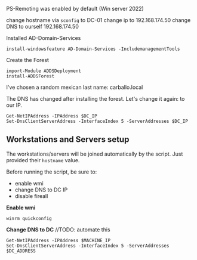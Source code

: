 PS-Remoting was enabled by default (Win server 2022)

change hostname via `sconfig` to DC-01
change ip to 192.168.174.50
change DNS to ourself 192.168.174.50

Installed AD-Domain-Services

```
install-windowsfeature AD-Domain-Services -IncludemanagementTools
```

Create the Forest
```
import-Module ADDSDeployment
install-ADDSForest
```

I've chosen a random mexican last name: carballo.local

The DNS has changed after installing the forest. Let's change it again: to our IP.

```
Get-NetIPAddress -IPAddress $DC_IP
Set-DnsClientServerAddress -InterfaceIndex 5 -ServerAddresses $DC_IP
```


## Workstations and Servers setup
The workstations/servers will be joined automatically by the script.
Just provided their `hostname` value.

Before running the script, be sure to:
* enable wmi 
* change DNS to DC IP
* disable fireall

**Enable wmi**

```
winrm quickconfig
```

**Change DNS to DC** //TODO: automate this

```
Get-NetIPAddress -IPAddress $MACHINE_IP
Set-DnsClientServerAddress -InterfaceIndex 5 -ServerAddresses $DC_ADDRESS
```




